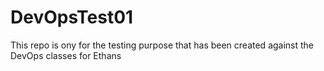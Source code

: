 # DevOpsTest01
This repo is ony for the testing purpose that has been created against the DevOps classes for Ethans
